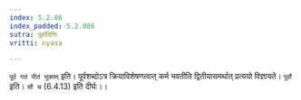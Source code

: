 ```yaml
---
index: 5.2.86
index_padded: 5.2.086
sutra: पूर्वादिनिः
vritti: nyasa

---
```

`पूर्व गतं पीतं भूक्तम्` इति। पूर्वशब्दोऽत्र क्रियाविशेषणत्वात् कर्म भवतीति द्वितीयासमर्थात् प्रत्ययो विज्ञायते। `पूर्वो` इति। `सौ च` (6.4.13) इति दीर्घः।।